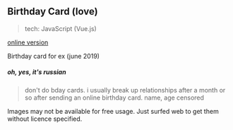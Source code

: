 ## Birthday Card (love)

> tech: JavaScript (Vue.js)

[online version](https://ripssr.github.io/hbk_n/)

Birthday card for ex (june 2019)

##### oh, yes, it's russian

> don't do bday cards. i usually break up relationships after a month or so after sending an online birthday card. name, age censored


Images may not be available for free usage. Just surfed web to get them without licence specified.
